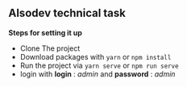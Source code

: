 ## Alsodev technical task

**Steps for setting it up**

- Clone The project
- Download packages with `yarn` or `npm install`
- Run the project via `yarn serve` or `npm run serve`
- login with **login** : _admin_ and **password** : _admin_
